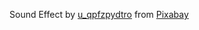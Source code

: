 

Sound Effect by <a href="https://pixabay.com/users/u_qpfzpydtro-29496424/?utm_source=link-attribution&utm_medium=referral&utm_campaign=music&utm_content=142528">u_qpfzpydtro</a> from <a href="https://pixabay.com//?utm_source=link-attribution&utm_medium=referral&utm_campaign=music&utm_content=142528">Pixabay</a>